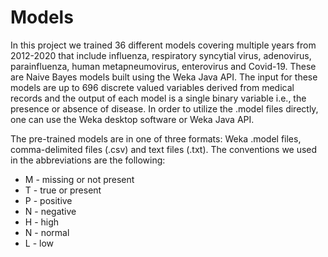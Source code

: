 # Models

In this project we trained 36 different models covering multiple years from 2012-2020 that
include influenza, respiratory syncytial virus, adenovirus, parainfluenza, human metapneumovirus, enterovirus and
Covid-19. These are Naive Bayes models built using the Weka Java API. The input for these models are up to 696 discrete
valued variables derived from medical records and the output
of each model is a single binary variable i.e., the presence or absence of disease. In order to utilize the .model files directly,
one can use the Weka desktop software or Weka Java API. 

The pre-trained models are in one of
three formats: Weka .model files, comma-delimited files (.csv) and text files (.txt). The conventions we used in the
abbreviations are the following:

* M - missing or not present
* T - true or present
* P - positive
* N - negative
* H - high
* N - normal
* L - low
